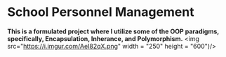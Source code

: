 # School Personnel Management
<b>This is a formulated project where I utilize some of the OOP paradigms, specifically, Encapsulation, Inherance, and Polymorphism.</b>
<img src="https://i.imgur.com/AeI82qX.png" width = "250" height = "600")/>
